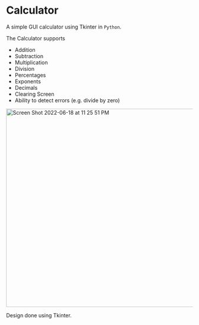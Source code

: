 # Calculator
A simple GUI calculator using Tkinter in `Python`.

The Calculator supports 
- Addition
- Subtraction
- Multiplication
- Division
- Percentages
- Exponents 
- Decimals
- Clearing Screen
- Ability to detect errors (e.g. divide by zero) 

<img width="534" alt="Screen Shot 2022-06-18 at 11 25 51 PM" src="https://user-images.githubusercontent.com/86504006/174464612-7accd546-966a-4f12-896b-7389cff53eb7.png">

Design done using Tkinter. 
